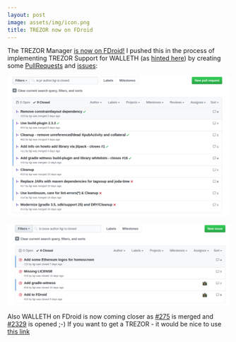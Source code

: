 ```yaml
---
layout: post
image: assets/img/icon.png
title: TREZOR now on FDroid
---
```


The TREZOR Manager [is now on FDroid!](https://f-droid.org/repository/browse/?fdfilter=trezor&fdid=io.trezor.app) I pushed this in the process of implementing TREZOR Support for WALLETH (as [hinted here](/2017/06/12/offline-transactions/)) by creating some [PullRequests](https://github.com/trezor/trezor-android/pulls?q=is%3Apr+author%3Aligi+is%3Aclosed) and [issues](https://github.com/trezor/trezor-android/issues?q=is%3Aissue+author%3Aligi+is%3Aclosed):


 [![](/assets/img/news/trezor_prs.png)](https://github.com/trezor/trezor-android/pulls?q=is%3Apr+author%3Aligi+is%3Aclosed)

 [![](/assets/img/news/trezor_issues.png)](https://github.com/trezor/trezor-android/issues?q=is%3Aissue+author%3Aligi+is%3Aclosed)

Also WALLETH on FDroid is now coming closer as [#275](https://gitlab.com/fdroid/fdroidserver/merge_requests/275) is merged and [#2329](https://gitlab.com/fdroid/fdroiddata/merge_requests/2329) is opened ;-)
If you want to get a TREZOR - it would be nice to use [this link](https://trezor.io/?a=walleth.org)
